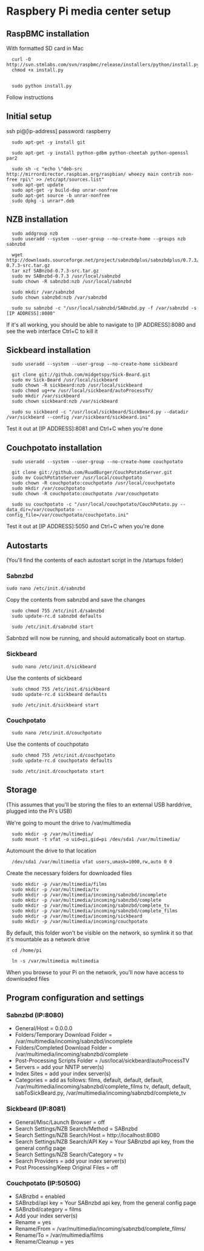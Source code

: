 # Raspbery Pi media center setup

## RaspBMC installation

With formatted SD card in Mac


      curl -O http://svn.stmlabs.com/svn/raspbmc/release/installers/python/install.py
      chmod +x install.py


      sudo python install.py

Follow instructions

## Initial setup

ssh pi@[ip-address]
password: raspberry

      sudo apt-get -y install git

      sudo apt-get -y install python-gdbm python-cheetah python-openssl par2

      sudo sh -c "echo \"deb-src http://mirrordirector.raspbian.org/raspbian/ wheezy main contrib non-free rpi\" >> /etc/apt/sources.list"
      sudo apt-get update
      sudo apt-get -y build-dep unrar-nonfree
      sudo apt-get source -b unrar-nonfree
      sudo dpkg -i unrar*.deb

## NZB installation

      sudo addgroup nzb
      sudo useradd --system --user-group --no-create-home --groups nzb sabnzbd

      wget http://downloads.sourceforge.net/project/sabnzbdplus/sabnzbdplus/0.7.3/SABnzbd-0.7.3-src.tar.gz
      tar xzf SABnzbd-0.7.3-src.tar.gz
      sudo mv SABnzbd-0.7.3 /usr/local/sabnzbd
      sudo chown -R sabnzbd:nzb /usr/local/sabnzbd

      sudo mkdir /var/sabnzbd
      sudo chown sabnzbd:nzb /var/sabnzbd

      sudo su sabnzbd -c "/usr/local/sabnzbd/SABnzbd.py -f /var/sabnzbd -s [IP ADDRESS]:8080"

If it's all working, you should be able to navigate to [IP ADDRESS]:8080 and see the web interface
Ctrl+C to kill it

## Sickbeard installation

      sudo useradd --system --user-group --no-create-home sickbeard

      git clone git://github.com/midgetspy/Sick-Beard.git
      sudo mv Sick-Beard /usr/local/sickbeard
      sudo chown -R sickbeard:nzb /usr/local/sickbeard
      sudo chmod ug+rw /usr/local/sickbeard/autoProcessTV/
      sudo mkdir /var/sickbeard
      sudo chown sickbeard:nzb /var/sickbeard

      sudo su sickbeard -c "/usr/local/sickbeard/SickBeard.py --datadir /var/sickbeard --config /var/sickbeard/sickbeard.ini"

Test it out at [IP ADDRESS]:8081 and Ctrl+C when you're done

## Couchpotato installation

      sudo useradd --system --user-group --no-create-home couchpotato

      git clone git://github.com/RuudBurger/CouchPotatoServer.git
      sudo mv CouchPotatoServer /usr/local/couchpotato
      sudo chown -R couchpotato:couchpotato /usr/local/couchpotato
      sudo mkdir /var/couchpotato
      sudo chown -R couchpotato:couchpotato /var/couchpotato

      sudo su couchpotato -c "/usr/local/couchpotato/CouchPotato.py --data_dir=/var/couchpotato --config_file=/var/couchpotato/couchpotato.ini"

Test it out at [IP ADDRESS]:5050 and Ctrl+C when you're done

## Autostarts

(You'll find the contents of each autostart script in the /startups folder)

### Sabnzbd

    sudo nano /etc/init.d/sabnzbd

Copy the contents from sabnzbd and save the changes

      sudo chmod 755 /etc/init.d/sabnzbd
      sudo update-rc.d sabnzbd defaults

      sudo /etc/init.d/sabnzbd start

Sabnbzd will now be running, and should automatically boot on startup.

### Sickbeard

      sudo nano /etc/init.d/sickbeard

Use the contents of sickbeard

      sudo chmod 755 /etc/init.d/sickbeard
      sudo update-rc.d sickbeard defaults

      sudo /etc/init.d/sickbeard start

### Couchpotato

      sudo nano /etc/init.d/couchpotato

Use the contents of couchpotato

      sudo chmod 755 /etc/init.d/couchpotato
      sudo update-rc.d couchpotato defaults

      sudo /etc/init.d/couchpotato start

## Storage

(This assumes that you'll be storing the files to an external USB harddrive, plugged into the Pi's USB)

We're going to mount the drive to /var/multimedia

      sudo mkdir -p /var/multimedia/
      sudo mount -t vfat -o uid=pi,gid=pi /dev/sda1 /var/multimedia/

Automount the drive to that location

      /dev/sda1 /var/multimedia vfat users,umask=1000,rw,auto 0 0

Create the necessary folders for downloaded files

      sudo mkdir -p /var/multimedia/films
      sudo mkdir -p /var/multimedia/tv
      sudo mkdir -p /var/multimedia/incoming/sabnzbd/incomplete
      sudo mkdir -p /var/multimedia/incoming/sabnzbd/complete
      sudo mkdir -p /var/multimedia/incoming/sabnzbd/complete_tv 
      sudo mkdir -p /var/multimedia/incoming/sabnzbd/complete_films
      sudo mkdir -p /var/multimedia/incoming/sickbeard
      sudo mkdir -p /var/multimedia/incoming/couchpotato

By default, this folder won't be visible on the network, so symlink it so that it's mountable as a network drive

      cd /home/pi

      ln -s /var/multimedia multimedia

When you browse to your Pi on the network, you'll now have access to downloaded files

## Program configuration and settings

### Sabnzbd (IP:8080)

* General/Host = 0.0.0.0
* Folders/Temporary Download Folder = /var/multimedia/incoming/sabnzbd/incomplete
* Folders/Completed Download Folder = /var/multimedia/incoming/sabnzbd/complete
* Post-Processing Scripts Folder = /usr/local/sickbeard/autoProcessTV
* Servers = add your NNTP server(s)
* Index Sites = add your index server(s)
* Categories = add as follows:
  films, default, default, default, /var/multimedia/incoming/sabnzbd/complete_films
  tv, default, default, sabToSickBeard.py, /var/multimedia/incoming/sabnzbd/complete_tv

### Sickbeard (IP:8081)

* General/Misc/Launch Browser = off
* Search Settings/NZB Search/Method = SABnzbd
* Search Settings/NZB Search/Host = http://localhost:8080
* Search Settings/NZB Search/API Key = Your SABnzbd api key, from the general config page
* Search Settings/NZB Search/Category = tv
* Search Providers = add your index server(s)
* Post Processing/Keep Original Files = off

### Couchpotato (IP:5050G)

* SABnzbd = enabled
* SABnzbd/api key = Your SABnzbd api key, from the general config page
* SABnzbd/category = films
* Add your index server(s)
* Rename = yes
* Rename/From = /var/multimedia/incoming/sabnzbd/complete_films/
* Rename/To = /var/multimedia/films
* Rename/Cleanup = yes


